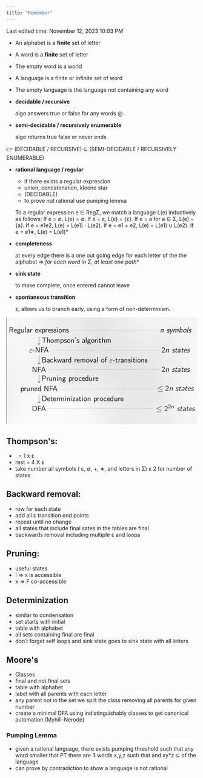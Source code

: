 ```yaml
---
title: "Remember"
---
```

Last edited time: November 12, 2023 10:03 PM

- An alphabet is a **finite** set of letter
- A word is a **finite** set of letter
- The empty word is a world
- A language is a finite or infinite set of word
- The empty language is the language not containing any word

- **decidable / recursive**
    
     algo answers true or false for any words @
    
- **semi-decidable / recursively enumerable**
    
    algo returns true false or never ends
    

<aside>
👉 (DECIDABLE / RECURSIVE) ⊆ (SEMI-DECIDABLE / RECURSIVELY ENUMERABLE)

</aside>

- **rational language / regular**
    - if there exists a regular expression
    - union, concatenation, kleene star
    - (DECIDABLE)
    - to prove not rational use pumping lemma
    
    To a regular expression e ∈ RegΣ, we match a language L(e) inductively
    as follows:
    If e = ∅, L(e) = ∅.
    If e = ε, L(e) = {ε}.
    If e = a for a ∈ Σ, L(e) = {a}.
    If e = e1e2, L(e) = L(e1) · L(e2).
    If e = e1 + e2, L(e) = L(e1) ∪ L(e2).
    If e = e1∗, L(e) = L(e1)*
    
- **completeness**
    
    at every edge there is a one out going edge for each letter of the the alphabet ⇒ **for each word in Σ*, at least one path**
    
- **sink state**
    
    to make complete, once entered cannot leave
    
- **spontaneous transition**
    
    ε, allows us to branch early, using a form of
    non-determinism.
    

![Untitled](Remember/Untitled.png)

## Thompson's:

- . = 1 x ε
- rest =  4 X ε
- take number all symbols ( ε, ∅, +, ∗, and letters in Σ) x 2 for number of states

## Backward removal:

- row for each state
- add all  ε transition end points
- repeat until no change
- all states that include final sates in the tables are final
- backwards removal including multiple  ε and loops

## Pruning:

- useful states
- I ⇒ x is accessible
- x ⇒ F co-accessible

## Determinization

- similar to condensation
- set starts with initial
- table with alphabet
- all sets containing final are final
- don’t forget self loops and sink state goes to sink state with all letters

## Moore's

- Classes
- final and not final sets
- table with alphabet
- label with all parents with each letter
- any parent not in the set we split the class removing all parents for given number
- create a minimal DFA using indistinguishably classes to get canonical automation (Myhill-Nerode)

### Pumping Lemma

- given a rational language, there exists pumping threshold such that any word smaller that PT there are 3 words x,y,z such that and xy*z ⊆ of the language
- can prove by contradiction to show a language is not rational
